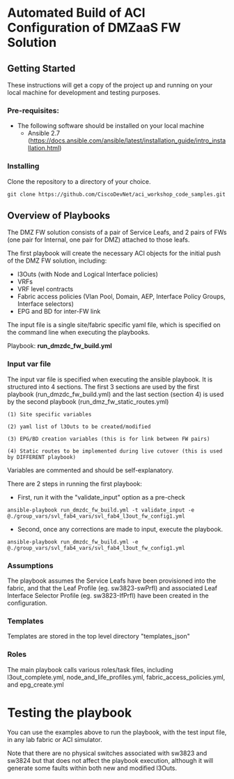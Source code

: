 # Automated Build of ACI Configuration of DMZaaS FW Solution

## Getting Started

These instructions will get a copy of the project up and running on your local machine for development and testing purposes.

### Pre-requisites:
- The following software should be installed on your local machine
    - Ansible 2.7  (https://docs.ansible.com/ansible/latest/installation_guide/intro_installation.html)
    
### Installing

Clone the repository to a directory of your choice.
```
git clone https://github.com/CiscoDevNet/aci_workshop_code_samples.git
```

## Overview of Playbooks

The DMZ FW solution consists of a pair of Service Leafs, and 2 pairs of FWs (one pair for Internal, one pair for DMZ) attached to those leafs.

The first playbook will create the necessary ACI objects for the initial push of the DMZ FW solution, including:
  - l3Outs (with Node and Logical Interface policies)
  - VRFs
  - VRF level contracts
  - Fabric access policies (Vlan Pool, Domain, AEP, Interface Policy Groups, Interface selectors)
  - EPG and BD for inter-FW link
    
The input file is a single site/fabric specific yaml file, which is specified on the command line when executing the playbooks.

Playbook:     **run_dmzdc_fw_build.yml**


### Input var file


The input var file is specified when executing the ansible playbook.  It is structured into 4 sections.
The first 3 sections are used by the first playbook (run_dmzdc_fw_build.yml) and the last section (section 4)
is used by the second playbook (run_dmz_fw_static_routes.yml)

    (1) Site specific variables
  
    (2) yaml list of l3Outs to be created/modified
  
    (3) EPG/BD creation variables (this is for link between FW pairs)
    
    (4) Static routes to be implemented during live cutover (this is used by DIFFERENT playbook)
  
Variables are commented and should be self-explanatory. 



There are 2 steps in running the first playbook:
  - First, run it with the "validate_input" option as a pre-check
```
ansible-playbook run_dmzdc_fw_build.yml -t validate_input -e @./group_vars/svl_fab4_vars/svl_fab4_l3out_fw_config1.yml
```
  - Second, once any corrections are made to input, execute the playbook.

```
ansible-playbook run_dmzdc_fw_build.yml -e @./group_vars/svl_fab4_vars/svl_fab4_l3out_fw_config1.yml
```





### Assumptions

The playbook assumes the Service Leafs have been provisioned into the fabric, and that the Leaf Profile (eg. sw3823-swPrfl) and associated Leaf Interface Selector Profile (eg. sw3823-IfPrfl) have been created in the configuration.


  
  
### Templates
  
Templates are stored in the top level directory "templates_json"
  
### Roles

The main playbook calls various roles/task files, including l3out_complete.yml, node_and_life_profiles.yml, fabric_access_policies.yml, and epg_create.yml



# Testing the playbook

You can use the examples above to run the playbook, with the test input file, in any lab fabric or ACI simulator.

Note that there are no physical switches associated with sw3823 and sw3824 but that does not affect the playbook execution, although it will generate some faults within both new and modified l3Outs.
 

